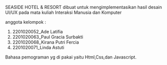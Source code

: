 SEASIDE HOTEL & RESORT dibuat untuk mengimplementasikan hasil desain UI/UX pada mata kuliah Interaksi Manusia dan Komputer

anggota kelompok :

1. 2201020052_Ade Latifia
2. 2201020063_Paul Gracia Surbakti
3. 2201020068_Kirana Putri Fercia
4. 2201020071_Linda Astuti

Bahasa pemograman yg di pakai yaitu Html,Css,dan Javascript.

